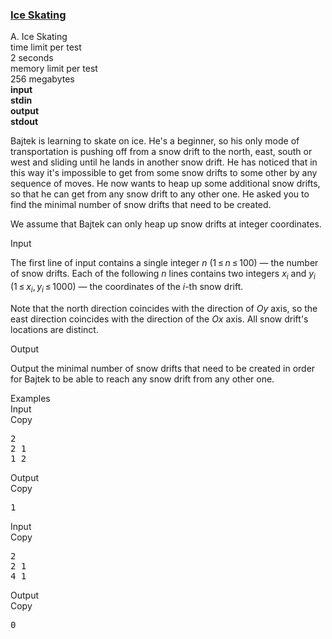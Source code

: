 <h3><a href="https://codeforces.com/contest/217/problem/A" target="_blank" rel="noopener noreferrer">Ice Skating</a></h3>

<div class="header"><div class="title">A. Ice Skating</div><div class="time-limit"><div class="property-title">time limit per test</div>2 seconds</div><div class="memory-limit"><div class="property-title">memory limit per test</div>256 megabytes</div><div class="input-file input-standard" style="font-weight: bold"><div class="property-title">input</div>stdin</div><div class="output-file output-standard" style="font-weight: bold"><div class="property-title">output</div>stdout</div></div><div><p>Bajtek is learning to skate on ice. He's a beginner, so his only mode of transportation is pushing off from a snow drift to the north, east, south or west and sliding until he lands in another snow drift. He has noticed that in this way it's impossible to get from some snow drifts to some other by any sequence of moves. He now wants to heap up some additional snow drifts, so that he can get from any snow drift to any other one. He asked you to find the minimal number of snow drifts that need to be created.</p><p>We assume that Bajtek can only heap up snow drifts at integer coordinates.</p></div><div class="input-specification"><div class="section-title">Input</div><p>The first line of input contains a single integer <span class="tex-span"><i>n</i></span> (<span class="tex-span">1 ≤ <i>n</i> ≤ 100</span>) — the number of snow drifts. Each of the following <span class="tex-span"><i>n</i></span> lines contains two integers <span class="tex-span"><i>x</i><sub class="lower-index"><i>i</i></sub></span> and <span class="tex-span"><i>y</i><sub class="lower-index"><i>i</i></sub></span> (<span class="tex-span">1 ≤ <i>x</i><sub class="lower-index"><i>i</i></sub>, <i>y</i><sub class="lower-index"><i>i</i></sub> ≤ 1000</span>) — the coordinates of the <span class="tex-span"><i>i</i></span>-th snow drift.</p><p>Note that the north direction coinсides with the direction of <span class="tex-span"><i>Oy</i></span> axis, so the east direction coinсides with the direction of the <span class="tex-span"><i>Ox</i></span> axis. All snow drift's locations are distinct.</p></div><div class="output-specification"><div class="section-title">Output</div><p>Output the minimal number of snow drifts that need to be created in order for Bajtek to be able to reach any snow drift from any other one.</p></div><div class="sample-tests"><div class="section-title">Examples</div><div class="sample-test"><div class="input"><div class="title">Input<div title="Copy" data-clipboard-target="#id008050394141899604" id="id005886297578971221" class="input-output-copier">Copy</div></div><pre id="id008050394141899604">2<br>2 1<br>1 2<br></pre></div><div class="output"><div class="title">Output<div title="Copy" data-clipboard-target="#id0030465246241323674" id="id006085095706128067" class="input-output-copier">Copy</div></div><pre id="id0030465246241323674">1<br></pre></div><div class="input"><div class="title">Input<div title="Copy" data-clipboard-target="#id001476747933567456" id="id0016574067827047578" class="input-output-copier">Copy</div></div><pre id="id001476747933567456">2<br>2 1<br>4 1<br></pre></div><div class="output"><div class="title">Output<div title="Copy" data-clipboard-target="#id0014677419242981138" id="id009050227293347699" class="input-output-copier">Copy</div></div><pre id="id0014677419242981138">0<br></pre></div></div></div>